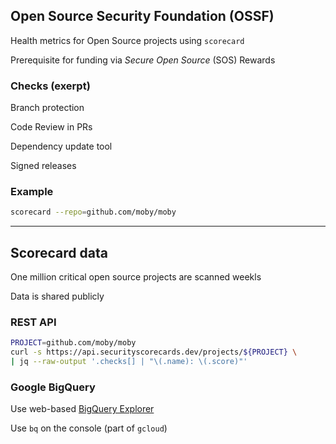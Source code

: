## Open Source Security Foundation (OSSF)

Health metrics for Open Source projects using `scorecard` [](https://github.com/ossf/scorecard)

Prerequisite for funding via *Secure Open Source* (SOS) Rewards [](https://sos.dev/)

### Checks (exerpt) [](https://github.com/ossf/scorecard#scorecard-checks)

Branch protection

Code Review in PRs

Dependency update tool

Signed releases

### Example

```bash
scorecard --repo=github.com/moby/moby
```

---

## Scorecard data

One million critical open source projects are scanned weekls [](https://github.com/ossf/scorecard#public-data)

Data is shared publicly

### REST API

```bash
PROJECT=github.com/moby/moby
curl -s https://api.securityscorecards.dev/projects/${PROJECT} \
| jq --raw-output '.checks[] | "\(.name): \(.score)"'
```

### Google BigQuery

Use web-based [BigQuery Explorer](http://console.cloud.google.com/bigquery)

Use `bq` on the console (part of `gcloud`)
